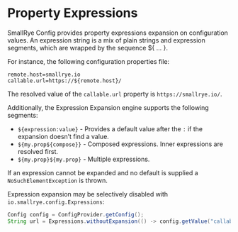 # Property Expressions

SmallRye Config provides property expressions expansion on configuration values. An expression string is a mix of plain
strings and expression segments, which are wrapped by the sequence ${ ... }.

For instance, the following configuration properties file:

```properties
remote.host=smallrye.io
callable.url=https://${remote.host}/
```

The resolved value of the `callable.url` property is `https://smallrye.io/`.

Additionally, the Expression Expansion engine supports the following segments:

- `${expression:value}` - Provides a default value after the `:` if the expansion doesn’t find a value.
- `${my.prop${compose}}` - Composed expressions. Inner expressions are resolved first.
- `${my.prop}${my.prop}` - Multiple expressions.

If an expression cannot be expanded and no default is supplied a `NoSuchElementException` is thrown.

Expression expansion may be selectively disabled with `io.smallrye.config.Expressions`:

```java
Config config = ConfigProvider.getConfig();
String url = Expressions.withoutExpansion(() -> config.getValue("callable.url", String.class));
```
